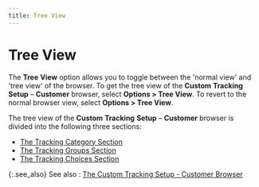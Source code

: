 ```yaml
---
title: Tree View
---
```


# Tree View


The **Tree** **View** option allows you to toggle between the 'normal view' and 'tree view' of the browser. To get the tree view of the **Custom** **Tracking** **Setup** – **Customer** browser, select **Options &gt; Tree View**. To revert to the normal browser view, select **Options &gt; Tree View**.


The tree view of the **Custom** **Tracking** **Setup** – **Customer** browser is divided into the following three sections:

- [The Tracking Category Section]({{site.ct_baseurl}}/misc/the_tracking_category_section_cust_track_set_up_cust_brsr.html)
- [The Tracking Groups Section]({{site.ct_baseurl}}/misc/the_tracking_groups_section_cust_tr_set_up_cust_brsr.html)
- [The Tracking Choices Section]({{site.ct_baseurl}}/misc/the_tracking_choices_section_cust_tr_set_up_cust_brsr.html)



{:.see_also}
See also
: [The Custom Tracking Setup - Customer Browser]({{site.ct_baseurl}}/customer-tracking/the_custom_tracking_setup_customer_browser.html)
